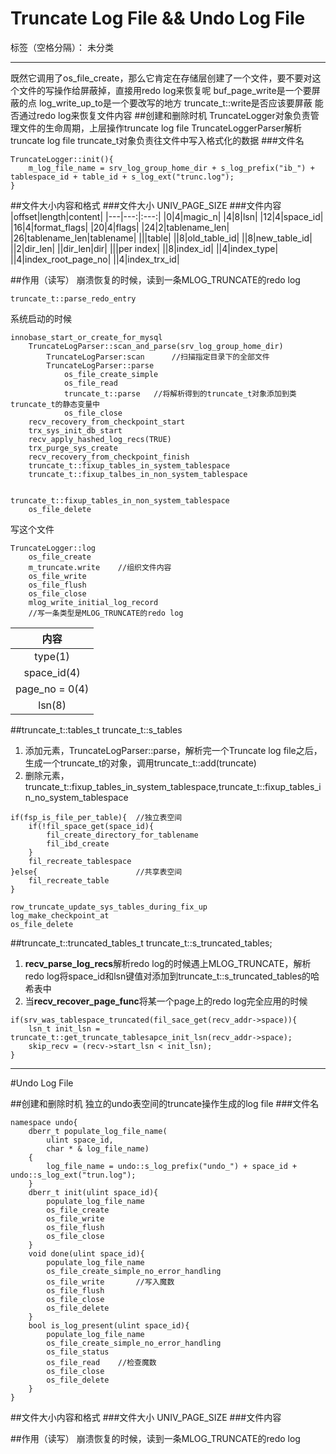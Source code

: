 ﻿# Truncate Log File && Undo Log File

标签（空格分隔）： 未分类

---
既然它调用了os_file_create，那么它肯定在存储层创建了一个文件，要不要对这个文件的写操作给屏蔽掉，直接用redo log来恢复呢
buf_page_write是一个要屏蔽的点
log_write_up_to是一个要改写的地方
truncate_t::write是否应该要屏蔽
能否通过redo log来恢复文件内容
##创建和删除时机
TruncateLogger对象负责管理文件的生命周期，上层操作truncate log file
TruncateLoggerParser解析truncate log file
truncate_t对象负责往文件中写入格式化的数据
###文件名
```
TruncateLogger::init(){
    m_log_file_name = srv_log_group_home_dir + s_log_prefix("ib_") + tablespace_id + table_id + s_log_ext("trunc.log");
}
```
##文件大小内容和格式
###文件大小
UNIV_PAGE_SIZE
###文件内容
|offset|length|content|
|---|---:|:---:|
|0|4|magic_n|
|4|8|lsn|
|12|4|space_id|
|16|4|format_flags|
|20|4|flags|
|24|2|tablename_len|
|26|tablename_len|tablename|
|||table|
||8|old_table_id|
||8|new_table_id|
||2|dir_len|
||dir_len|dir|
|||per index|
||8|index_id|
||4|index_type|
||4|index_root_page_no|
||4|index_trx_id|




##作用（读写）
崩溃恢复的时候，读到一条MLOG_TRUNCATE的redo log
```
truncate_t::parse_redo_entry
```
系统启动的时候
```
innobase_start_or_create_for_mysql
    TruncateLogParser::scan_and_parse(srv_log_group_home_dir)
        TruncateLogParser:scan      //扫描指定目录下的全部文件
        TruncateLogParser::parse
            os_file_create_simple
            os_file_read
            truncate_t::parse   //将解析得到的truncate_t对象添加到类truncate_t的静态变量中
            os_file_close
    recv_recovery_from_checkpoint_start
    trx_sys_init_db_start
    recv_apply_hashed_log_recs(TRUE)
    trx_purge_sys_create
    recv_recovery_from_checkpoint_finish
    truncate_t::fixup_tables_in_system_tablespace
    truncate_t::fixup_talbes_in_non_system_tablespace
    
```
```
truncate_t::fixup_tables_in_non_system_tablespace
    os_file_delete
```
写这个文件
```
TruncateLogger::log
    os_file_create
    m_truncate.write    //组织文件内容
    os_file_write
    os_file_flush
    os_file_close
    mlog_write_initial_log_record
    //写一条类型是MLOG_TRUNCATE的redo log
```
|内容|
|:---:|
|type(1)|
|space_id(4)|
|page_no = 0(4)|
|lsn(8)|


##truncate_t::tables_t truncate_t::s_tables

 1. 添加元素，TruncateLogParser::parse，解析完一个Truncate log file之后，生成一个truncate_t的对象，调用truncate_t::add(truncate)
 2. 删除元素，truncate_t::fixup_tables_in_system_tablespace,truncate_t::fixup_tables_in_no_system_tablespace
```
if(fsp_is_file_per_table){  //独立表空间
    if(!fil_space_get(space_id){
        fil_create_directory_for_tablename
        fil_ibd_create
    }
    fil_recreate_tablespace
}else{                      //共享表空间
    fil_recreate_table
}

row_truncate_update_sys_tables_during_fix_up
log_make_checkpoint_at
os_file_delete
```

##truncate_t::truncated_tables_t truncate_t::s_truncated_tables;

 1. **recv_parse_log_recs**解析redo log的时候遇上MLOG_TRUNCATE，解析redo log将space_id和lsn键值对添加到truncate_t::s_truncated_tables的哈希表中
 2. 当**recv_recover_page_func**将某一个page上的redo log完全应用的时候
```
if(srv_was_tablespace_truncated(fil_sace_get(recv_addr->space)){
    lsn_t init_lsn = truncate_t::get_truncate_tablesapce_init_lsn(recv_addr->space);
    skip_recv = (recv->start_lsn < init_lsn);
}
```
--------------------------------

#Undo Log File

##创建和删除时机
独立的undo表空间的truncate操作生成的log file
###文件名
```
namespace undo{
    dberr_t populate_log_file_name(
        ulint space_id,
        char * & log_file_name)
    {
        log_file_name = undo::s_log_prefix("undo_") + space_id + undo::s_log_ext("trun.log");
    }
    dberr_t init(ulint space_id){
        populate_log_file_name
        os_file_create
        os_file_write
        os_file_flush
        os_file_close
    }
    void done(ulint space_id){
        populate_log_file_name
        os_file_create_simple_no_error_handling
        os_file_write       //写入魔数
        os_file_flush
        os_file_close
        os_file_delete
    }
    bool is_log_present(ulint space_id){
        populate_log_file_name
        os_file_create_simple_no_error_handling
        os_file_status
        os_file_read    //检查魔数
        os_file_close
        os_file_delete
    }    
}
```
##文件大小内容和格式
###文件大小
UNIV_PAGE_SIZE
###文件内容

##作用（读写）
崩溃恢复的时候，读到一条MLOG_TRUNCATE的redo log